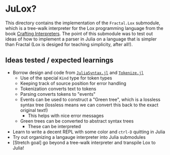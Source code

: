 # JuLox?

This directory contains the implementation of the `Fractal.Lox` submodule, which is a tree-walk interpreter for the Lox programming language from the book [Crafting Interpreters](https://craftinginterpreters.com). The point of this submodule was to test out ideas of how to implement a parser in Julia on a language that is simpler than Fractal (Lox is desiged for teaching simplicity, after all!).

## Ideas tested / expected learnings

- Borrow design and code from [`JuliaSyntax.jl`](https://github.com/JuliaLang/JuliaSyntax.jl/tree/main/src) and [`Tokenize.jl`](https://github.com/JuliaLang/Tokenize.jl)
  - Use of the special `Kind` type for token types
  - Keeping track of source position for error handling
  - Tokenization converts text to tokens
  - Parsing converts tokens to "events"
  - Events can be used to construct a "Green tree", which is a lossless syntax tree (lossless means we can convert this back to the exact original text!)
    - This helps with nice error messages
  - Green trees can be converted to abstract syntax trees
    - These can be interpreted
- Learn to write a decent REPL with some color and `ctrl-D` quitting in Julia
- Try out organizing a langauge interpreter into Julia submodules
- [Stretch goal] go beyond a tree-walk interpreter and transpile Lox to Julia!
